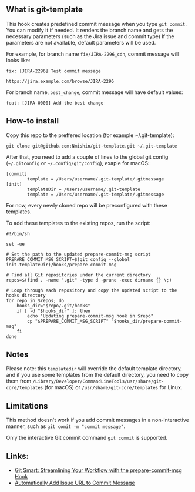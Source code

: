 ## What is git-template

This hook creates predefined commit message when you type `git commit`. You can modify it if needed.
It renders the branch name and gets the necessary parameters (such as the Jira issue and commit type)
If the parameters are not available, default parameters will be used.

For example, for branch name `fix/JIRA-2296_cdn`, commit message will looks like:
```
fix: [JIRA-2296] Test commit message

https://jira.example.com/browse/JIRA-2296
```

For branch name, `best_change`, commit message will have default values:
```
feat: [JIRA-0000] Add the best change
```

## How-to install

Copy this repo to the preffered location (for example ~/.git-template):
```
git clone git@github.com:Nmishin/git-template.git ~/.git-template
```

After that, you need to add a couple of lines to the global git config (`~/.gitconfig` or `~/.config/git/config`), exaple for macOS:
```
[commit]
        template = /Users/username/.git-template/.gitmessage
[init]
        templateDir = /Users/username/.git-template
        template = /Users/username/.git-template/.gitmessage
```

For now, every newly cloned repo will be preconfigured with these templates.

To add these templates to the existing repos, run the script:
```
#!/bin/sh

set -ue

# Set the path to the updated prepare-commit-msg script
PREPARE_COMMIT_MSG_SCRIPT=$(git config --global init.templateDir)/hooks/prepare-commit-msg

# Find all Git repositories under the current directory
repos=$(find . -name ".git" -type d -prune -exec dirname {} \;)

# Loop through each repository and copy the updated script to the hooks directory
for repo in $repos; do
    hooks_dir="$repo/.git/hooks"
    if [ -d "$hooks_dir" ]; then
        echo "Updating prepare-commit-msg hook in $repo"
        cp "$PREPARE_COMMIT_MSG_SCRIPT" "$hooks_dir/prepare-commit-msg"
    fi
done
```

## Notes
Please note: this `templatedir` will override the default template directory, and if you use some templates from the default directory, you need to copy them from `/Library/Developer/CommandLineTools/usr/share/git-core/templates` (for macOS) or `/usr/share/git-core/templates` for Linux.


## Limitations
This method doesn't work if you add commit messages in a non-interactive manner, such as `git comit -m "commit message"`.

Only the interactive Git commit command `git commit` is supported.


## Links:
- [Git Smart: Streamlining Your Workflow with the prepare-commit-msg Hook](https://dev.to/chaz8080/git-smart-streamlining-your-workflow-with-the-prepare-commit-msg-hook-432p)
- [Automatically Add Issue URL to Commit Message](https://jasonmfry.wordpress.com/2019/11/13/automatically-add-issue-url-to-commit-message/)
